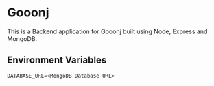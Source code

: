 # Gooonj

This is a Backend application for Gooonj built using Node, Express and MongoDB.

## Environment Variables

```
DATABASE_URL=<MongoDB Database URL>
```
